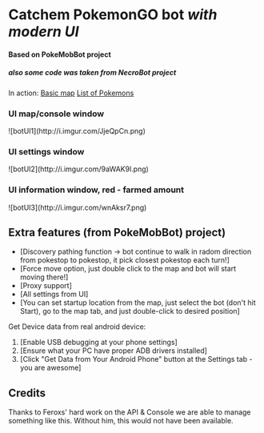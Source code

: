 <h1>Catchem PokemonGO bot <i>with modern UI</i></h1>
<h4>Based on PokeMobBot project</h4>
<h5>also some code was taken from NecroBot project</h5>

In action: [Basic map](http://i.imgur.com/UXGkHS4.gifv) [List of Pokemons](http://i.imgur.com/R7nNNrk.gifv)
<h3>UI map/console window</h3>
![botUI1](http://i.imgur.com/JjeQpCn.png)
<h3>UI settings window</h3>
![botUI2](http://i.imgur.com/9aWAK9l.png)
<h3>UI information window, red - farmed amount</h3>
![botUI3](http://i.imgur.com/wnAksr7.png)

<h2>Extra features (from PokeMobBot) project)</h2>

 - [Discovery pathing function -> bot continue to walk in radom direction from pokestop to pokestop, it pick closest pokestop each turn!]
 - [Force move option, just double click to the map and bot will start moving there!]
 - [Proxy support]
 - [All settings from UI]
 - [You can set startup location from the map, just select the bot (don't hit Start), go to the map tab, and just double-click to desired position]
 
Get Device data from real android device:
 1. [Enable USB debugging at your phone settings]
 2. [Ensure what your PC have proper ADB drivers installed]
 3. [Click "Get Data from Your Android Phone" button at the Settings tab - you are awesome]

<h2>Credits</h2>
Thanks to Feroxs' hard work on the API & Console we are able to manage something like this.
Without him, this would not have been available.
 

